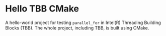 # Hello TBB CMake

A hello-world project for testing `parallel_for` in Intel(R) Threading Building Blocks (TBB). The whole project, including TBB, is built using CMake.
